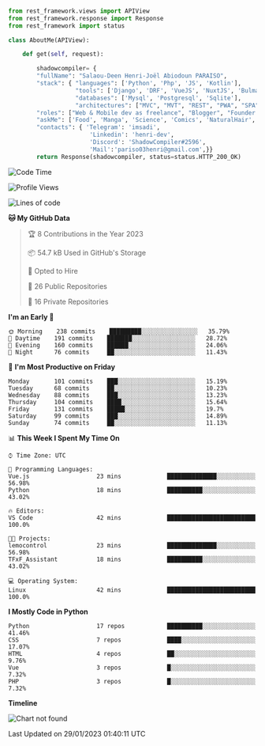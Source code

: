###
```python
from rest_framework.views import APIView
from rest_framework.response import Response
from rest_framework import status

class AboutMe(APIView):

    def get(self, request):

        shadowcompiler= {
        "fullName": "Salaou-Deen Henri-Joël Abiodoun PARAISO",
        "stack": { "languages": ['Python', 'Php', 'JS', 'Kotlin'],
                   "tools": ['Django', 'DRF', 'VueJS', 'NuxtJS', 'Bulma', 'Beufy'],
                   "databases": ['Mysql', 'Postgresql', 'Sqlite'],
                   "architectures": ["MVC", "MVT", "REST", "PWA", "SPA"]},        
        "roles": ["Web & Mobile dev as freelance", "Blogger", "Founder at @henrid3v", "Mentor"],
        "askMe": ['Food', 'Manga', 'Science', 'Comics', 'NaturalHair', 'Photography', 'Tech', 'Programming'],
        "contacts": { 'Telegram': 'imsadi',
                       'Linkedin': 'henri-dev',
                       'Discord': 'ShadowCompiler#2596',
                       'Mail':'pariso03henri@gmail.com',}}
        return Response(shadowcompiler, status=status.HTTP_200_OK)

```                    

<!--START_SECTION:waka-->
![Code Time](http://img.shields.io/badge/Code%20Time-429%20hrs%2049%20mins-blue)

![Profile Views](http://img.shields.io/badge/Profile%20Views-0-blue)

![Lines of code](https://img.shields.io/badge/From%20Hello%20World%20I%27ve%20Written-77%20Thousand%20lines%20of%20code-blue)

**🐱 My GitHub Data** 

> 🏆 8 Contributions in the Year 2023
 > 
> 📦 54.7 kB Used in GitHub's Storage 
 > 
> 💼 Opted to Hire
 > 
> 📜 26 Public Repositories 
 > 
> 🔑 16 Private Repositories  
 > 
**I'm an Early 🐤** 

```text
🌞 Morning    238 commits    █████████░░░░░░░░░░░░░░░░   35.79% 
🌆 Daytime    191 commits    ███████░░░░░░░░░░░░░░░░░░   28.72% 
🌃 Evening    160 commits    ██████░░░░░░░░░░░░░░░░░░░   24.06% 
🌙 Night      76 commits     ██░░░░░░░░░░░░░░░░░░░░░░░   11.43%

```
📅 **I'm Most Productive on Friday** 

```text
Monday       101 commits    ███░░░░░░░░░░░░░░░░░░░░░░   15.19% 
Tuesday      68 commits     ██░░░░░░░░░░░░░░░░░░░░░░░   10.23% 
Wednesday    88 commits     ███░░░░░░░░░░░░░░░░░░░░░░   13.23% 
Thursday     104 commits    ████░░░░░░░░░░░░░░░░░░░░░   15.64% 
Friday       131 commits    █████░░░░░░░░░░░░░░░░░░░░   19.7% 
Saturday     99 commits     ███░░░░░░░░░░░░░░░░░░░░░░   14.89% 
Sunday       74 commits     ██░░░░░░░░░░░░░░░░░░░░░░░   11.13%

```


📊 **This Week I Spent My Time On** 

```text
⌚︎ Time Zone: UTC

💬 Programming Languages: 
Vue.js                   23 mins             ██████████████░░░░░░░░░░░   56.98% 
Python                   18 mins             ██████████░░░░░░░░░░░░░░░   43.02%

🔥 Editors: 
VS Code                  42 mins             █████████████████████████   100.0%

🐱‍💻 Projects: 
lemocontrol              23 mins             ██████████████░░░░░░░░░░░   56.98% 
TFxF_Assistant           18 mins             ██████████░░░░░░░░░░░░░░░   43.02%

💻 Operating System: 
Linux                    42 mins             █████████████████████████   100.0%

```

**I Mostly Code in Python** 

```text
Python                   17 repos            ██████████░░░░░░░░░░░░░░░   41.46% 
CSS                      7 repos             ████░░░░░░░░░░░░░░░░░░░░░   17.07% 
HTML                     4 repos             ██░░░░░░░░░░░░░░░░░░░░░░░   9.76% 
Vue                      3 repos             █░░░░░░░░░░░░░░░░░░░░░░░░   7.32% 
PHP                      3 repos             █░░░░░░░░░░░░░░░░░░░░░░░░   7.32%

```


**Timeline**

![Chart not found](https://raw.githubusercontent.com/shadowcompiler/shadowcompiler/main/charts/bar_graph.png) 


 Last Updated on 29/01/2023 01:40:11 UTC
<!--END_SECTION:waka-->
